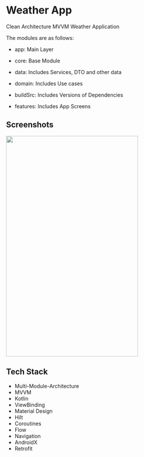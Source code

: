 # Weather App

Clean Architecture MVVM Weather Application

The modules are as follows:

* app: Main Layer

* core: Base Module

* data: Includes Services, DTO and other data

* domain: Includes Use cases

* buildSrc: Includes Versions of Dependencies

* features: Includes App Screens

## Screenshots
<img height="600" src="https://i.ibb.co/SXkJLn3/Screenshot-20230914-202202.png" width="360"/>

## Tech Stack
* Multi-Module-Architecture
* MVVM
* Kotlin
* ViewBinding
* Material Design
* Hilt
* Coroutines
* Flow
* Navigation
* AndroidX
* Retrofit
